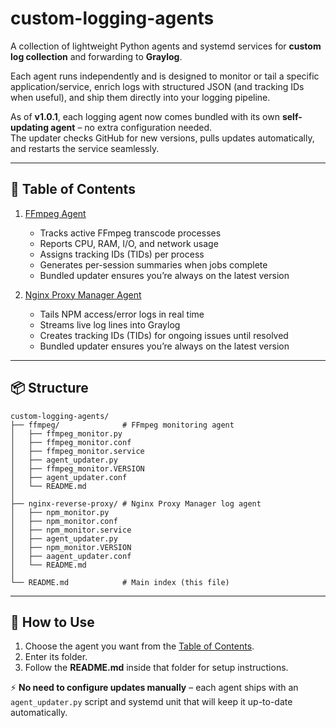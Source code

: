 # custom-logging-agents

A collection of lightweight Python agents and systemd services for **custom log collection** and forwarding to **Graylog**.  

Each agent runs independently and is designed to monitor or tail a specific application/service, enrich logs with structured JSON (and tracking IDs when useful), and ship them directly into your logging pipeline.  

As of **v1.0.1**, each logging agent now comes bundled with its own **self-updating agent** – no extra configuration needed.  
The updater checks GitHub for new versions, pulls updates automatically, and restarts the service seamlessly.  

---

## 📑 Table of Contents

1. [FFmpeg Agent](./ffmpeg)  
   - Tracks active FFmpeg transcode processes  
   - Reports CPU, RAM, I/O, and network usage  
   - Assigns tracking IDs (TIDs) per process  
   - Generates per-session summaries when jobs complete  
   - Bundled updater ensures you’re always on the latest version  

2. [Nginx Proxy Manager Agent](./nginx-reverse-proxy)  
   - Tails NPM access/error logs in real time  
   - Streams live log lines into Graylog  
   - Creates tracking IDs (TIDs) for ongoing issues until resolved  
   - Bundled updater ensures you’re always on the latest version  

---

## 📦 Structure

```
custom-logging-agents/
├── ffmpeg/              # FFmpeg monitoring agent
│   ├── ffmpeg_monitor.py
│   ├── ffmpeg_monitor.conf
│   ├── ffmpeg_monitor.service
│   ├── agent_updater.py
│   ├── ffmpeg_monitor.VERSION
│   ├── agent_updater.conf
│   └── README.md
│
├── nginx-reverse-proxy/ # Nginx Proxy Manager log agent
│   ├── npm_monitor.py
│   ├── npm_monitor.conf
│   ├── npm_monitor.service
│   ├── agent_updater.py
│   ├── npm_monitor.VERSION
│   ├── aagent_updater.conf
│   └── README.md
│
└── README.md            # Main index (this file)
```

---

## 🚀 How to Use

1. Choose the agent you want from the [Table of Contents](#-table-of-contents).  
2. Enter its folder.  
3. Follow the **README.md** inside that folder for setup instructions.  

⚡ **No need to configure updates manually** – each agent ships with an `agent_updater.py` script and systemd unit that will keep it up-to-date automatically.
